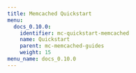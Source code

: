 ```yaml
---
title: Memcached Quickstart
menu:
  docs_0.10.0:
    identifier: mc-quickstart-memcached
    name: Quickstart
    parent: mc-memcached-guides
    weight: 15
menu_name: docs_0.10.0
---
```


